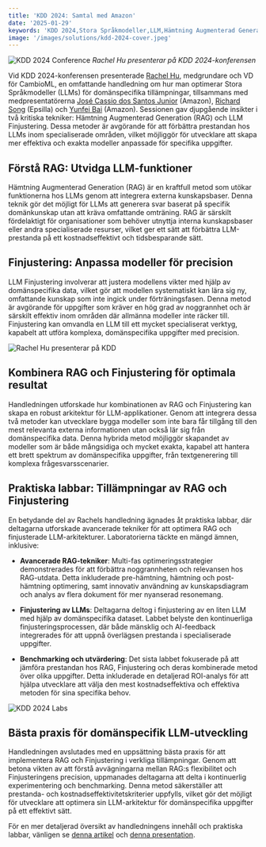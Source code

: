 ```yaml
---
title: 'KDD 2024: Samtal med Amazon'
date: '2025-01-29'
keywords: 'KDD 2024,Stora Språkmodeller,LLM,Hämtning Augmenterad Generation,RAG,LLM finjustering,Amazon,domänspecifik AI,maskininlärning,konferens'
image: '/images/solutions/kdd-2024-cover.jpeg'
---
```


![KDD 2024 Conference](/images/solutions/kdd-2024-cover.jpeg)
_Rachel Hu presenterar på KDD 2024-konferensen_

Vid KDD 2024-konferensen presenterade [Rachel Hu](https://www.linkedin.com/in/rachelsonghu/), medgrundare och VD för CambioML, en omfattande handledning om hur man optimerar Stora Språkmodeller (LLMs) för domänspecifika tillämpningar, tillsammans med medpresentatörerna [José Cassio dos Santos Junior](https://www.linkedin.com/in/jcassiojr/) (Amazon), [Richard Song](https://www.linkedin.com/in/renchu-richard-song-a4099247/) (Epsilla) och [Yunfei Bai](https://www.linkedin.com/in/yunfei-felix-bai-909b861/) (Amazon). Sessionen gav djupgående insikter i två kritiska tekniker: Hämtning Augmenterad Generation (RAG) och LLM Finjustering. Dessa metoder är avgörande för att förbättra prestandan hos LLMs inom specialiserade områden, vilket möjliggör för utvecklare att skapa mer effektiva och exakta modeller anpassade för specifika uppgifter.

## Förstå RAG: Utvidga LLM-funktioner

Hämtning Augmenterad Generation (RAG) är en kraftfull metod som utökar funktionerna hos LLMs genom att integrera externa kunskapsbaser. Denna teknik gör det möjligt för LLMs att generera svar baserat på specifik domänkunskap utan att kräva omfattande omträning. RAG är särskilt fördelaktigt för organisationer som behöver utnyttja interna kunskapsbaser eller andra specialiserade resurser, vilket ger ett sätt att förbättra LLM-prestanda på ett kostnadseffektivt och tidsbesparande sätt.

## Finjustering: Anpassa modeller för precision

LLM Finjustering involverar att justera modellens vikter med hjälp av domänspecifika data, vilket gör att modellen systematiskt kan lära sig ny, omfattande kunskap som inte ingick under förträningsfasen. Denna metod är avgörande för uppgifter som kräver en hög grad av noggrannhet och är särskilt effektiv inom områden där allmänna modeller inte räcker till. Finjustering kan omvandla en LLM till ett mycket specialiserat verktyg, kapabelt att utföra komplexa, domänspecifika uppgifter med precision.

![Rachel Hu presenterar på KDD](/images/solutions/kdd-2024-rachel.jpeg)

## Kombinera RAG och Finjustering för optimala resultat

Handledningen utforskade hur kombinationen av RAG och Finjustering kan skapa en robust arkitektur för LLM-applikationer. Genom att integrera dessa två metoder kan utvecklare bygga modeller som inte bara får tillgång till den mest relevanta externa informationen utan också lär sig från domänspecifika data. Denna hybrida metod möjliggör skapandet av modeller som är både mångsidiga och mycket exakta, kapabel att hantera ett brett spektrum av domänspecifika uppgifter, från textgenerering till komplexa frågesvarsscenarier.

## Praktiska labbar: Tillämpningar av RAG och Finjustering

En betydande del av Rachels handledning ägnades åt praktiska labbar, där deltagarna utforskade avancerade tekniker för att optimera RAG och finjusterade LLM-arkitekturer. Laboratorierna täckte en mängd ämnen, inklusive:

- **Avancerade RAG-tekniker**: Multi-fas optimeringsstrategier demonstrerades för att förbättra noggrannheten och relevansen hos RAG-utdata. Detta inkluderade pre-hämtning, hämtning och post-hämtning optimering, samt innovativ användning av kunskapsdiagram och analys av flera dokument för mer nyanserad resonemang.

- **Finjustering av LLMs**: Deltagarna deltog i finjustering av en liten LLM med hjälp av domänspecifika dataset. Labbet belyste den kontinuerliga finjusteringsprocessen, där både mänsklig och AI-feedback integrerades för att uppnå överlägsen prestanda i specialiserade uppgifter.

- **Benchmarking och utvärdering**: Det sista labbet fokuserade på att jämföra prestandan hos RAG, Finjustering och deras kombinerade metod över olika uppgifter. Detta inkluderade en detaljerad ROI-analys för att hjälpa utvecklare att välja den mest kostnadseffektiva och effektiva metoden för sina specifika behov.

![KDD 2024 Labs](/images/solutions/kdd-2024-labs.jpg)

## Bästa praxis för domänspecifik LLM-utveckling

Handledningen avslutades med en uppsättning bästa praxis för att implementera RAG och Finjustering i verkliga tillämpningar. Genom att betona vikten av att förstå avvägningarna mellan RAG:s flexibilitet och Finjusteringens precision, uppmanades deltagarna att delta i kontinuerlig experimentering och benchmarking. Denna metod säkerställer att prestanda- och kostnadseffektivitetskriterier uppfylls, vilket gör det möjligt för utvecklare att optimera sin LLM-arkitektur för domänspecifika uppgifter på ett effektivt sätt.

För en mer detaljerad översikt av handledningens innehåll och praktiska labbar, vänligen se [denna artikel](https://dl.acm.org/doi/abs/10.1145/3637528.3671445) och [denna presentation](https://docs.google.com/presentation/d/18PJctnI-KbABE1El_AifjN_7eoHatuaoN8-2q57xpSw/edit#slide=id.g2f5cc21ff85_5_1096).
